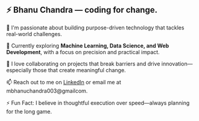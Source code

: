 ## ⚡ Bhanu Chandra — coding for change.

🚀 I'm passionate about building purpose-driven technology that tackles real-world challenges.

🧠 Currently exploring **Machine Learning, Data Science, and Web Development**, with a focus on precision and practical impact.

🤝 I love collaborating on projects that break barriers and drive innovation—especially those that create meaningful change.

📫 Reach out to me on [LinkedIn](www.linkedin.com/in/bhanu-chandra-1b6929269) or email me at mbhanuchandra003@gmailcom.

⚡ Fun Fact: I believe in thoughtful execution over speed—always planning for the long game.
